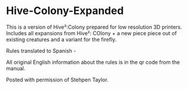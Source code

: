# Hive-Colony-Expanded
This is a version of Hive²:Colony prepared for low resolution 3D printers.
Includes all expansions from Hive²: COlony + a new piece piece out of existing creatures and a variant for the firefly.

Rules translated to Spanish - 

All original English information about the rules is in the qr code from the manual.


Posted with permission of Stehpen Taylor.
